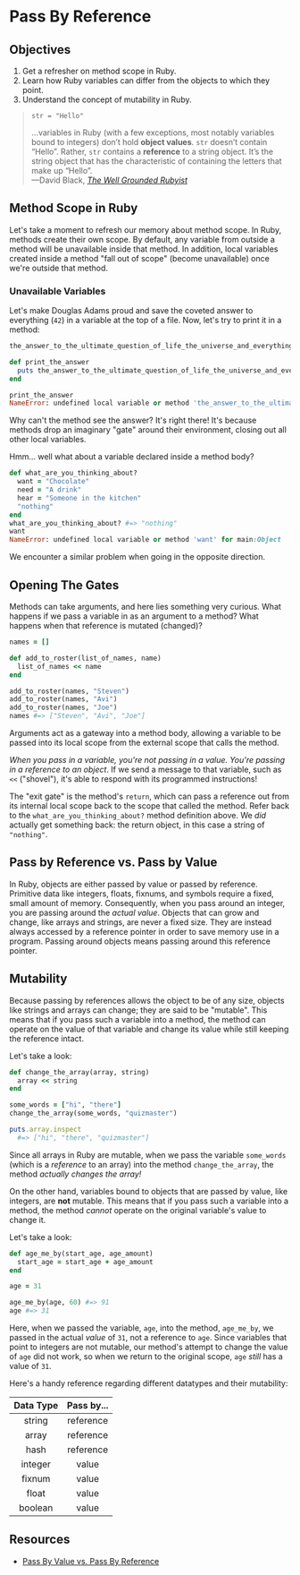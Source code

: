 # Pass By Reference

## Objectives

1. Get a refresher on method scope in Ruby.
2. Learn how Ruby variables can differ from the objects to which they point.
3. Understand the concept of mutability in Ruby.

> `str = "Hello"`
>
> ...variables in Ruby (with a few exceptions, most notably variables bound to integers) don’t hold **object values**. `str` doesn’t contain “Hello”. Rather, `str` contains a **reference** to a string object. It’s the string object that has the characteristic of containing the letters that make up “Hello”.  
> —David Black, [*The Well Grounded Rubyist*](http://www.amazon.com/The-Well-Grounded-Rubyist-David-Black/dp/1933988657)

## Method Scope in Ruby

Let's take a moment to refresh our memory about method scope. In Ruby, methods create their own scope. By default, any variable from outside a method will be unavailable inside that method. In addition, local variables created inside a method "fall out of scope" (become unavailable) once we're outside that method.

### Unavailable Variables

Let's make Douglas Adams proud and save the coveted answer to everything (`42`) in a variable at the top of a file. Now, let's try to print it in a method:

``` ruby
the_answer_to_the_ultimate_question_of_life_the_universe_and_everything = 42

def print_the_answer
  puts the_answer_to_the_ultimate_question_of_life_the_universe_and_everything
end

print_the_answer
NameError: undefined local variable or method 'the_answer_to_the_ultimate_question_of_life_the_universe_and_everything' for main:Object
```

Why can't the method see the answer? It's right there! It's because methods drop an imaginary "gate" around their environment, closing out all other local variables.

Hmm... well what about a variable declared inside a method body?

``` ruby
def what_are_you_thinking_about?
  want = "Chocolate"
  need = "A drink"
  hear = "Someone in the kitchen"
  "nothing"
end
what_are_you_thinking_about? #=> "nothing"
want
NameError: undefined local variable or method 'want' for main:Object
```

We encounter a similar problem when going in the opposite direction.

## Opening The Gates

Methods can take arguments, and here lies something very curious. What happens if we pass a variable in as an argument to a method? What happens when that reference is mutated (changed)?

``` ruby
names = []

def add_to_roster(list_of_names, name)
  list_of_names << name
end

add_to_roster(names, "Steven")
add_to_roster(names, "Avi")
add_to_roster(names, "Joe")
names #=> ["Steven", "Avi", "Joe"]
```

Arguments act as a gateway into a method body, allowing a variable to be passed into its local scope from the external scope that calls the method.

*When you pass in a variable, you're not passing in a value. You're passing in a reference to an object*. If we send a message to that variable, such as `<<` ("shovel"), it's able to respond with its programmed instructions!

The "exit gate" is the method's `return`, which can pass a reference out from its internal local scope back to the scope that called the method. Refer back to the `what_are_you_thinking_about?` method definition above. We *did* actually get something back: the return object, in this case a string of `"nothing"`.

## Pass by Reference vs. Pass by Value

In Ruby, objects are either passed by value or passed by reference. Primitive data like integers, floats, fixnums, and symbols require a fixed, small amount of memory. Consequently, when you pass around an integer, you are passing around the *actual value*. Objects that can grow and change, like arrays and strings, are never a fixed size. They are instead always accessed by a reference pointer in order to save memory use in a program. Passing around objects means passing around this reference pointer.

## Mutability

Because passing by references allows the object to be of any size, objects like strings and arrays can change; they are said to be "mutable". This means that if you pass such a variable into a method, the method can operate on the value of that variable and change its value while still keeping the reference intact. 

Let's take a look: 

```ruby
def change_the_array(array, string)
  array << string
end

some_words = ["hi", "there"]
change_the_array(some_words, "quizmaster")

puts.array.inspect
  #=> ["hi", "there", "quizmaster"]

```

Since all arrays in Ruby are mutable, when we pass the variable `some_words` (which is a *reference* to an array) into the method `change_the_array`, the method *actually changes the array!*


On the other hand, variables bound to objects that are passed by value, like integers, are **not** mutable. This means that if you pass such a variable into a method, the method *cannot* operate on the original variable's value to change it. 

Let's take a look:

``` ruby
def age_me_by(start_age, age_amount)
  start_age = start_age + age_amount
end

age = 31

age_me_by(age, 60) #=> 91
age #=> 31
```

Here, when we passed the variable, `age`, into the method, `age_me_by`, we passed in the actual *value* of `31`, not a reference to `age`. Since variables that point to integers are not mutable, our method's attempt to change the value of `age` did not work, so when we return to the original scope, `age` *still* has a value of `31`. 

Here's a handy reference regarding different datatypes and their mutability:

| Data Type | Pass by... |
|:---------:|:----------:|
| string    | reference  |
| array     | reference  |
| hash      | reference  |
| integer   | value      |
| fixnum    | value      |
| float     | value      |
| boolean   | value      |


## Resources

* [Pass By Value vs. Pass By Reference](http://ahimmelstoss.github.io/blog/2014/06/11/pass-by-value-vs-pass-by-reference-in-ruby/)
